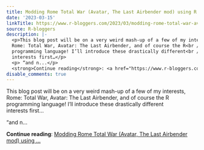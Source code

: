 ```yaml
---
title: Modding Rome Total War (Avatar, The Last Airbender mod) using R!
date: '2023-03-15'
linkTitle: https://www.r-bloggers.com/2023/03/modding-rome-total-war-avatar-the-last-airbender-mod-using-r/
source: R-bloggers
description: |-
  <p>This blog post will be on a very weird mash-up of a few of my interests,<br />
  Rome: Total War, Avatar: The Last Airbender, and of course the R<br />
  programming language! I’ll introduce these drastically different<br />
  interests first…</p>
  <p> “and n...</p>
  <strong>Continue reading</strong>: <a href="https://www.r-bloggers.com/2023/03/modding-rome-total-war-avatar-the-last-airbender-mod-using-r/">Modding Rome Total War (Avatar, The Last Airbender mod) using ...
disable_comments: true
---
```

<p>This blog post will be on a very weird mash-up of a few of my interests,<br />
Rome: Total War, Avatar: The Last Airbender, and of course the R<br />
programming language! I’ll introduce these drastically different<br />
interests first…</p>
<p> “and n...</p>
<strong>Continue reading</strong>: <a href="https://www.r-bloggers.com/2023/03/modding-rome-total-war-avatar-the-last-airbender-mod-using-r/">Modding Rome Total War (Avatar, The Last Airbender mod) using ...